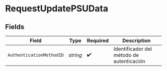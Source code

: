 # RequestUpdatePSUData


## Fields

| Field                                     | Type                                      | Required                                  | Description                               |
| ----------------------------------------- | ----------------------------------------- | ----------------------------------------- | ----------------------------------------- |
| `AuthenticationMethodID`                  | *string*                                  | :heavy_check_mark:                        | Identificador del método de autenticación |